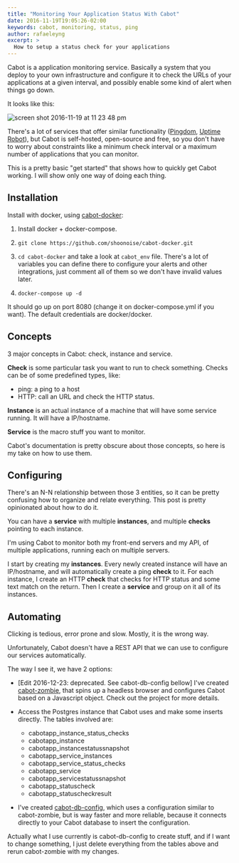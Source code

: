 ```yaml
---
title: "Monitoring Your Application Status With Cabot"
date: 2016-11-19T19:05:26-02:00
keywords: cabot, monitoring, status, ping
author: rafaeleyng
excerpt: >
  How to setup a status check for your applications
---
```


Cabot is a application monitoring service. Basically a system that you deploy to your own infrastructure and configure it to check the URLs of your applications at a given interval, and possibly enable some kind of alert when things go down.

It looks like this:

![screen shot 2016-11-19 at 11 23 48 pm](https://cloud.githubusercontent.com/assets/4842605/20459783/9930e04a-aeb5-11e6-8fed-1ab2aa866d95.png)

There's a lot of services that offer similar functionality ([Pingdom](https://www.pingdom.com/), [Uptime Robot](https://uptimerobot.com/)), but Cabot is self-hosted, open-source and free, so you don't have to worry about constraints like a minimum check interval or a maximum number of applications that you can monitor.

This is a pretty basic "get started" that shows how to quickly get Cabot working. I will show only one way of doing each thing.

## Installation

Install with docker, using [cabot-docker](https://github.com/shoonoise/cabot-docker):

1. Install docker + docker-compose.

1. `git clone https://github.com/shoonoise/cabot-docker.git`

1. `cd cabot-docker` and take a look at `cabot_env` file. There's a lot of variables you can define there to configure your alerts and other integrations, just comment all of them so we don't have invalid values later.

1. `docker-compose up -d`

It should go up on port 8080 (change it on docker-compose.yml if you want). The default credentials are docker/docker.

## Concepts

3 major concepts in Cabot: check, instance and service.

**Check** is some particular task you want to run to check something. Checks can be of some predefined types, like:
  - ping: a ping to a host
  - HTTP: call an URL and check the HTTP status.

**Instance** is an actual instance of a machine that will have some service running. It will have a IP/hostname.

**Service** is the macro stuff you want to monitor.

Cabot's documentation is pretty obscure about those concepts, so here is my take on how to use them.

## Configuring

There's an N-N relationship between those 3 entities, so it can be pretty confusing how to organize and relate everything. This post is pretty opinionated about how to do it.

You can have a **service** with multiple **instances**, and multiple **checks** pointing to each instance.

I'm using Cabot to monitor both my front-end servers and my API, of multiple applications, running each on multiple servers.

I start by creating my **instances**. Every newly created instance will have an IP/hostname, and will automatically create a ping **check** to it. For each instance, I create an HTTP **check** that checks for HTTP status and some text match on the return. Then I create a **service** and group on it all of its instances.

## Automating

Clicking is tedious, error prone and slow. Mostly, it is the wrong way.

Unfortunately, Cabot doesn't have a REST API that we can use to configure our services automatically.

The way I see it, we have 2 options:

- [Edit 2016-12-23: deprecated. See cabot-db-config bellow] I've created [cabot-zombie](https://github.com/rafaeleyng/cabot-zombie), that spins up a headless browser and configures Cabot based on a Javascript object. Check out the project for more details.

- Access the Postgres instance that Cabot uses and make some inserts directly. The tables involved are:
  - cabotapp_instance_status_checks
  - cabotapp_instance
  - cabotapp_instancestatussnapshot
  - cabotapp_service_instances
  - cabotapp_service_status_checks
  - cabotapp_service
  - cabotapp_servicestatussnapshot
  - cabotapp_statuscheck
  - cabotapp_statuscheckresult

- I've created [cabot-db-config](https://www.npmjs.com/package/cabot-db-config), which uses a configuration similar to cabot-zombie, but is way faster and more reliable, because it connects directly to your Cabot database to insert the configuration.

Actually what I use currently is cabot-db-config to create stuff, and if I want to change something, I just delete everything from the tables above and rerun cabot-zombie with my changes.
